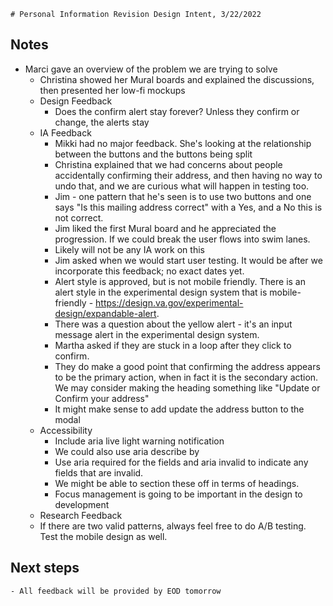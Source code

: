 	# Personal Information Revision Design Intent, 3/22/2022
  
  ## Notes  
  - Marci gave an overview of the problem we are trying to solve
	- Christina showed her Mural boards and explained the discussions, then presented her low-fi mockups
	- Design Feedback
		- Does the confirm alert stay forever? Unless they confirm or change, the alerts stay
	- IA Feedback
		- Mikki had no major feedback.  She's looking at the relationship between the buttons and the buttons being split
		- Christina explained that we had concerns about people accidentally confirming their address, and then having no way to undo that, and we are curious what will happen in testing too.
		- Jim - one pattern that he's seen is to use two buttons and one says "Is this mailing address correct" with a Yes, and a No this is not correct.
		- Jim liked the first Mural board and he appreciated the progression.  If we could break the user flows into swim lanes.
		- Likely will not be any IA work on this
		- Jim asked when we would start user testing.  It would be after we incorporate this feedback; no exact dates yet.
		- Alert style is approved, but is not mobile friendly.  There is an alert style in the experimental design system that is mobile-friendly - https://design.va.gov/experimental-design/expandable-alert.
		- There was a question about the yellow alert - it's an input message alert in the experimental design system.
		- Martha asked if they are stuck in a loop after they click to confirm.  
		- They do make a good point that confirming the address appears to be the primary action, when in fact it is the secondary action.  We may consider making the heading something like "Update or Confirm your address"
		- It might make sense to add update the address button to the modal
	- Accessibility
		- Include aria live light warning notification
		- We could also use aria describe by
		- Use aria required for the fields and aria invalid to indicate any fields that are invalid.
		- We might be able to section these off in terms of headings.
		- Focus management is going to be important in the design to development
	- Research Feedback
    - If there are two valid patterns, always feel free to do A/B testing.  Test the mobile design as well.
    
  ## Next steps
    - All feedback will be provided by EOD tomorrow
